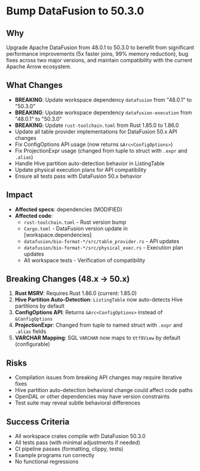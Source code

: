 # Bump DataFusion to 50.3.0

## Why
Upgrade Apache DataFusion from 48.0.1 to 50.3.0 to benefit from significant performance improvements (5x faster joins, 99% memory reduction), bug fixes across two major versions, and maintain compatibility with the current Apache Arrow ecosystem.

## What Changes
- **BREAKING**: Update workspace dependency `datafusion` from "48.0.1" to "50.3.0"
- **BREAKING**: Update workspace dependency `datafusion-execution` from "48.0.1" to "50.3.0"
- **BREAKING**: Update `rust-toolchain.toml` from Rust 1.85.0 to 1.86.0
- Update all table provider implementations for DataFusion 50.x API changes
- Fix ConfigOptions API usage (now returns `&Arc<ConfigOptions>`)
- Fix ProjectionExpr usage (changed from tuple to struct with `.expr` and `.alias`)
- Handle Hive partition auto-detection behavior in ListingTable
- Update physical execution plans for API compatibility
- Ensure all tests pass with DataFusion 50.x behavior

## Impact
- **Affected specs**: dependencies (MODIFIED)
- **Affected code**:
  - `rust-toolchain.toml` - Rust version bump
  - `Cargo.toml` - DataFusion version update in [workspace.dependencies]
  - `datafusion/bio-format-*/src/table_provider.rs` - API updates
  - `datafusion/bio-format-*/src/physical_exec.rs` - Execution plan updates
  - All workspace tests - Verification of compatibility

## Breaking Changes (48.x → 50.x)
1. **Rust MSRV**: Requires Rust 1.86.0 (current: 1.85.0)
2. **Hive Partition Auto-Detection**: `ListingTable` now auto-detects Hive partitions by default
3. **ConfigOptions API**: Returns `&Arc<ConfigOptions>` instead of `&ConfigOptions`
4. **ProjectionExpr**: Changed from tuple to named struct with `.expr` and `.alias` fields
5. **VARCHAR Mapping**: SQL `VARCHAR` now maps to `Utf8View` by default (configurable)

## Risks
- Compilation issues from breaking API changes may require iterative fixes
- Hive partition auto-detection behavioral change could affect code paths
- OpenDAL or other dependencies may have version constraints
- Test suite may reveal subtle behavioral differences

## Success Criteria
- All workspace crates compile with DataFusion 50.3.0
- All tests pass (with minimal adjustments if needed)
- CI pipeline passes (formatting, clippy, tests)
- Example programs run correctly
- No functional regressions
